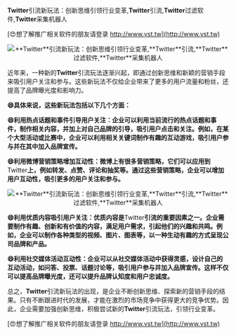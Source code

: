 **Twitter**引流新玩法：创新思维引领行业变革,**Twitter**引流,**Twitter**过滤软件,**Twitter**采集机器人

[😍想了解推广相关软件的朋友请登录 http://www.vst.tw](http://www.vst.tw)

 <center><img src="https://vst.tw/MP4/tuiguang/png/1.png" alt="**Twitter**引流新玩法：创新思维引领行业变革,**Twitter**引流,**Twitter**过滤软件,**Twitter**采集机器人"></center>

近年来，一种新的**Twitter**引流玩法逐渐兴起，即通过创新思维和新颖的营销手段来吸引用户关注和参与。这些新玩法不仅给企业带来了更多的用户流量和粉丝，还提高了品牌曝光度和影响力。

**😄具体来说，这些新玩法包括以下几个方面：**

**😄利用热点话题和事件引导用户关注：企业可以利用当前流行的热点话题和事件，制作相关内容，并加上对自己品牌的引导，吸引用户点击和关注。例如，在某个大型活动或比赛中，企业可以利用相关关键词制作有趣的互动游戏，吸引用户参与并在其中加入品牌宣传。**

**😄利用微博营销策略增加互动性：微博上有很多营销策略，它们可以应用到**Twitter**上，例如转发、点赞、评论和抽奖等。通过这些营销策略，企业可以增加用户互动性，吸引更多的用户关注和参与。**

 <center><img src="https://vst.tw/MP4/tuiguang/png/6.png" alt="**Twitter**引流新玩法：创新思维引领行业变革,**Twitter**引流,**Twitter**过滤软件,**Twitter**采集机器人"></center>

**😄利用优质内容吸引用户关注：优质内容是**Twitter**引流的重要因素之一。企业需要制作有趣、创新和有价值的内容，满足用户需求，引起他们的兴趣和共鸣。例如，企业可以制作各种类型的视频、图片、图表等，以一种生动有趣的方式呈现公司品牌和产品。**

**😄利用社交媒体活动互动性：企业可以从社交媒体活动中获得灵感，设计自己的互动活动，如问答、投票、话题讨论等，吸引用户参与并加入品牌宣传。这样不仅可以提高品牌曝光度，还可以提升品牌认知度和用户忠诚度。**

总之，**Twitter**引流新玩法的出现，是企业不断创新思维、探索新的营销手段的结果。只有不断跟进时代的发展，才能在激烈的市场竞争中获得更大的竞争优势。因此，企业需要加强创新思维，积极尝试新的**Twitter**引流玩法，引领行业变革。

[😍想了解推广相关软件的朋友请登录 http://www.vst.tw](http://www.vst.tw)



